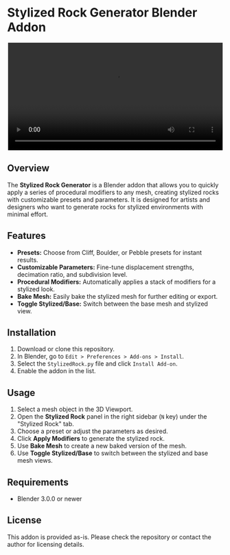 # Stylized Rock Generator Blender Addon

<p align="center">
  <video src="preview.mp4" controls width="500"></video>
</p>

## Overview
The **Stylized Rock Generator** is a Blender addon that allows you to quickly apply a series of procedural modifiers to any mesh, creating stylized rocks with customizable presets and parameters. It is designed for artists and designers who want to generate rocks for stylized environments with minimal effort.

## Features
- **Presets:** Choose from Cliff, Boulder, or Pebble presets for instant results.
- **Customizable Parameters:** Fine-tune displacement strengths, decimation ratio, and subdivision level.
- **Procedural Modifiers:** Automatically applies a stack of modifiers for a stylized look.
- **Bake Mesh:** Easily bake the stylized mesh for further editing or export.
- **Toggle Stylized/Base:** Switch between the base mesh and stylized view.

## Installation
1. Download or clone this repository.
2. In Blender, go to `Edit > Preferences > Add-ons > Install`.
3. Select the `StylizedRock.py` file and click `Install Add-on`.
4. Enable the addon in the list.

## Usage
1. Select a mesh object in the 3D Viewport.
2. Open the **Stylized Rock** panel in the right sidebar (`N` key) under the "Stylized Rock" tab.
3. Choose a preset or adjust the parameters as desired.
4. Click **Apply Modifiers** to generate the stylized rock.
5. Use **Bake Mesh** to create a new baked version of the mesh.
6. Use **Toggle Stylized/Base** to switch between the stylized and base mesh views.

## Requirements
- Blender 3.0.0 or newer

## License
This addon is provided as-is. Please check the repository or contact the author for licensing details.
